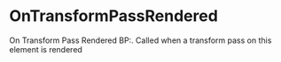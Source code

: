 # OnTransformPassRendered

On Transform Pass Rendered BP:. Called when a transform pass on this element is rendered

